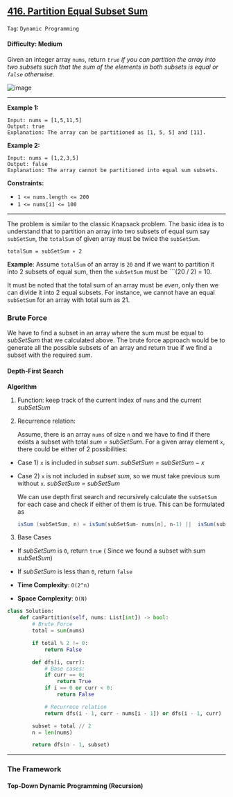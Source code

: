 ## [416. Partition Equal Subset Sum](https://leetcode.com/problems/partition-equal-subset-sum/)

```Tag```: ```Dynamic Programming```

#### Difficulty: Medium

Given an integer array ```nums```, return _```true``` if you can partition the array into two subsets such that the sum of the elements in both subsets is equal or ```false``` otherwise_.

![image](https://user-images.githubusercontent.com/35042430/225202324-64a0329f-d0ae-4789-9bc7-f3e2f7083c33.png)

---

__Example 1:__
```
Input: nums = [1,5,11,5]
Output: true
Explanation: The array can be partitioned as [1, 5, 5] and [11].
```

__Example 2:__
```
Input: nums = [1,2,3,5]
Output: false
Explanation: The array cannot be partitioned into equal sum subsets.
```

__Constraints:__

- ```1 <= nums.length <= 200```
- ```1 <= nums[i] <= 100```

---

The problem is similar to the classic Knapsack problem. The basic idea is to understand that to partition an array into two subsets of equal sum say ```subSetSum```, the ```totalSum``` of given array must be twice the ```subSetSum```.

```totalSum = subSetSum ∗ 2```

__Example__: Assume ```totalSum``` of an array is ```20``` and if we want to partition it into 2 subsets of equal sum, then the ```subSetSum``` must be ```(20 / 2) = 10.

It must be noted that the total sum of an array must be _even_, only then we can divide it into 2 equal subsets. For instance, we cannot have an equal ```subSetSum``` for an array with total sum as 21.

### Brute Force

We have to find a subset in an array where the sum must be equal to _subSetSum_ that we calculated above. The brute force approach would be to generate all the possible subsets of an array and return true if we find a subset with the required sum.

#### Depth-First Search

__Algorithm__

1. Function: keep track of the current index of ```nums``` and the current _subSetSum_
2. Recurrence relation:

    Assume, there is an array ```nums``` of size ```n``` and we have to find if there exists a subset with total _sum = subSetSum_. For a given array element ```x```, there could be either of 2 possibilities:

  - Case 1) ```x``` is included in _subset sum_. _subSetSum = subSetSum − x_
  - Case 2) ```x``` is not included in _subset sum_, so we must take previous sum without ```x```. _subSetSum = subSetSum_

    We can use depth first search and recursively calculate the ```subSetSum``` for each case and check if either of them is true. This can be formulated as

    ```Java
    isSum (subSetSum, n) = isSum(subSetSum- nums[n], n-1) ||  isSum(subSetSum, n-1)
    ```

3. Base Cases

  - If _subSetSum_ is ```0```, return ```true``` ( Since we found a subset with sum _subSetSum_)
  - If _subSetSum_ is less than ```0```, return ```false```

- __Time Complexity__: ```O(2^n)```
- __Space Complexity__: ```O(N)```

```Python
class Solution:
    def canPartition(self, nums: List[int]) -> bool:
        # Brute Force
        total = sum(nums)

        if total % 2 != 0:
            return False

        def dfs(i, curr):
            # Base cases:
            if curr == 0:
                return True
            if i == 0 or curr < 0:
                return False

            # Recurrece relation
            return dfs(i - 1, curr - nums[i - 1]) or dfs(i - 1, curr)

        subset = total // 2
        n = len(nums)

        return dfs(n - 1, subset)
```

---

### The Framework

#### Top-Down Dynamic Programming (Recursion)

```Python

```
